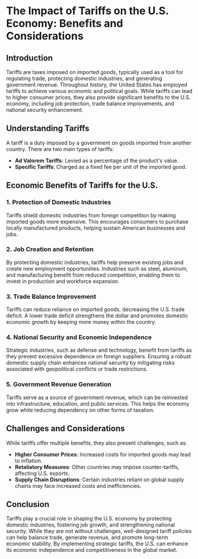 # The Impact of Tariffs on the U.S. Economy: Benefits and Considerations

## Introduction
Tariffs are taxes imposed on imported goods, typically used as a tool for regulating trade, protecting domestic industries, and generating government revenue. Throughout history, the United States has employed tariffs to achieve various economic and political goals. While tariffs can lead to higher consumer prices, they also provide significant benefits to the U.S. economy, including job protection, trade balance improvements, and national security enhancement.

## Understanding Tariffs
A tariff is a duty imposed by a government on goods imported from another country. There are two main types of tariffs:
- **Ad Valorem Tariffs**: Levied as a percentage of the product's value.
- **Specific Tariffs**: Charged as a fixed fee per unit of the imported good.

## Economic Benefits of Tariffs for the U.S.

### 1. Protection of Domestic Industries
Tariffs shield domestic industries from foreign competition by making imported goods more expensive. This encourages consumers to purchase locally manufactured products, helping sustain American businesses and jobs.

### 2. Job Creation and Retention
By protecting domestic industries, tariffs help preserve existing jobs and create new employment opportunities. Industries such as steel, aluminum, and manufacturing benefit from reduced competition, enabling them to invest in production and workforce expansion.

### 3. Trade Balance Improvement
Tariffs can reduce reliance on imported goods, decreasing the U.S. trade deficit. A lower trade deficit strengthens the dollar and promotes domestic economic growth by keeping more money within the country.

### 4. National Security and Economic Independence
Strategic industries, such as defense and technology, benefit from tariffs as they prevent excessive dependence on foreign suppliers. Ensuring a robust domestic supply chain enhances national security by mitigating risks associated with geopolitical conflicts or trade restrictions.

### 5. Government Revenue Generation
Tariffs serve as a source of government revenue, which can be reinvested into infrastructure, education, and public services. This helps the economy grow while reducing dependency on other forms of taxation.

## Challenges and Considerations
While tariffs offer multiple benefits, they also present challenges, such as:
- **Higher Consumer Prices**: Increased costs for imported goods may lead to inflation.
- **Retaliatory Measures**: Other countries may impose counter-tariffs, affecting U.S. exports.
- **Supply Chain Disruptions**: Certain industries reliant on global supply chains may face increased costs and inefficiencies.

## Conclusion
Tariffs play a crucial role in shaping the U.S. economy by protecting domestic industries, fostering job growth, and strengthening national security. While they are not without challenges, well-designed tariff policies can help balance trade, generate revenue, and promote long-term economic stability. By implementing strategic tariffs, the U.S. can enhance its economic independence and competitiveness in the global market.

